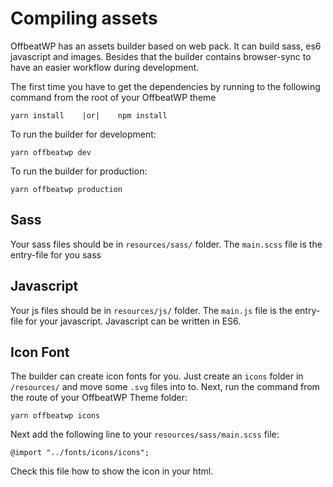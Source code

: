 # Compiling assets

OffbeatWP has an assets builder based on web pack. It can build sass, es6 javascript and images. Besides that the builder contains browser-sync to have an easier workflow during development.

The first time you have to get the dependencies by running to the following command from the root of your OffbeatWP theme

```
yarn install    |or|    npm install
```

To run the builder for development:

`yarn offbeatwp dev`

To run the builder for production:

`yarn offbeatwp production`


## Sass

Your sass files should be in `resources/sass/` folder. The `main.scss` file is the entry-file for you sass

## Javascript

Your js files should be in `resources/js/` folder. The `main.js` file is the entry-file for your javascript. Javascript can be written in ES6.

## Icon Font

The builder can create icon fonts for you. Just create an `icons` folder in `/resources/` and move some `.svg` files into to. Next, run the command from the route of your OffbeatWP Theme folder:

```
yarn offbeatwp icons
```

Next add the following line to your `resources/sass/main.scss` file:

```
@import "../fonts/icons/icons";
```

Check this file how to show the icon in your html.

